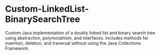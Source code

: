 # Custom-LinkedList-BinarySearchTree
Custom Java implementation of a doubly linked list and binary search tree using abstraction, polymorphism, and interfaces. Includes methods for insertion, deletion, and traversal without using the Java Collections Framework.
